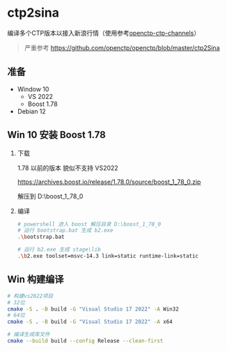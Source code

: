 # ctp2sina

编译多个CTP版本以接入新浪行情（使用参考[openctp-ctp-channels](https://github.com/Jedore/openctp-ctp-channels)）

> 严重参考 https://github.com/openctp/openctp/blob/master/ctp2Sina

## 准备

- Window 10
    - VS 2022
    - Boost 1.78
- Debian 12

## Win 10 安装 Boost 1.78

1. 下载

   1.78 以前的版本 貌似不支持 VS2022

   https://archives.boost.io/release/1.78.0/source/boost_1_78_0.zip

   解压到 D:\boost_1_78_0

2. 编译

    ```bash 
    # powershell 进入 boost 解压目录 D:\boost_1_78_0
    # 运行 bootstrap.bat 生成 b2.exe
    .\bootstrap.bat
   
    # 运行 b2.exe 生成 stage\lib
    .\b2.exe toolset=msvc-14.3 link=static runtime-link=static
    ```

## Win 构建编译

```bash
# 构建vs2022项目
# 32位
cmake -S . -B build -G "Visual Studio 17 2022" -A Win32
# 64位
cmake -S . -B build -G "Visual Studio 17 2022" -A x64

# 编译生成库文件
cmake --build build --config Release --clean-first
```
